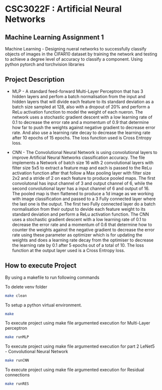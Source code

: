 # CSC3022F : Artificial Neural Networks
## Machine Learning Assignment 1
Machine Learning - Designing nueral networks to successfully classify objects of images in the CIFAR10 dataset by training the network and testing to achieve a degree level of accuracy to classify a component. Using python pytorch and torchvision libraries

## Project Description
- MLP - A standard feed-forward Multi-Layer Perceptron that has 3 hidden layers and perfom a batch normalisation from the input and hidden layers that will divide each feature to its standard deviation as a batch size sampled at 128, also with a dropout of 20% and perform a ReLu activation function to model the weight of each nueron. The network uses a stochastic gradient descent with a low learning rate of 0.1 to decrease the error rate and a momentum of 0.9 that determine how far to push the weights against negative gradient to decrease error rate. And also use a learning rate decay to decrease the learning rate after 10 epochs of 15 epochs. The loss function used is Cross Entropy loss.

- CNN - The Convolutional Neural Network is using convolutional layers to improve Artificial Neural Networks classification accuracy. The file implements a Network of batch size 16 with 2 convolutional layers with filter size 5x5 to extract a feature map and each is passed to the ReLu activation function after that follow a Max pooling layer with filter size 2x2 and a stride of 2 on each feature to produce pooled maps. The first convolutonal has input channel of 3 and output channel of 6, while the second convolutional layer has a input channel of 6 and output of 16. The pooled map is then flattened to produce a 1d image as we working with image classification and passed to a 3 Fully connected layer where the last one is the output. The first two Fully connected layer do a batch normalisation from their output to devide each feature weight to its standard deviation and perform a ReLu  activation function. The CNN uses a stochastic gradient descent with a low learning rate of 0.1 to decrease the error rate and a momentum of 0.6 that determine how to counter the weights against the negative gradient to decrease the error rate using these parameter as optimizer which is for updating the weights and does a learning rate decay from the optimiser to decrease the learning rate by 0.1 after 5 epochs out of a total of 10. The loss function at the output layer used is a Cross Entropy loss.

## How to execute Project

By using a makefile to run following commands

To delete venv folder 
```bash
make clean
```
To setup a python virtual environment.
```bash
make
```
To execute project using make file argumented execution for Multi-Layer perceptron
```bash
make runMLP
```
To execute project using make file argumented execution for part 2 LeNet5 - Convolutional Neural Network
```bash
make runCNN
```
To execute project using make file argumented execution for Residual connections
```bash
make runRES
```

